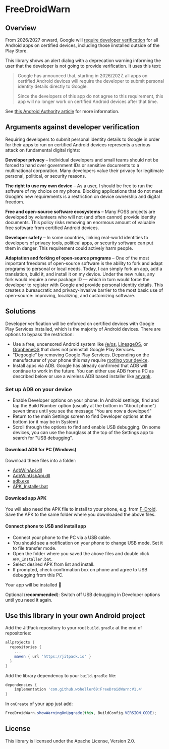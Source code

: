 # FreeDroidWarn

## Overview

From 2026/2027 onward, Google will [require developer verification](https://developer.android.com/developer-verification) for all Android apps on certified devices, including those iinstalled outside of the Play Store.

This library shows an alert dialog with a deprecation warning informing the user that the developer is not going to provide verification. It uses this text:

> Google has announced that, starting in 2026/2027, all apps on certified Android devices will require the developer to submit personal identity details directly to Google.
> 
> Since the developers of this app do not agree to this requirement, this app will no longer work on certified Android devices after that time.

See [this Android Authority article](https://www.androidauthority.com/android-developer-verification-requirements-3590911/) for more information.

## Arguments against developer verification

Requiring developers to submit personal identity details to Google in order for their apps to run on certified Android devices represents a serious attack on fundamental digital rights:

**Developer privacy** – Individual developers and small teams should not be forced to hand over government IDs or sensitive documents to a multinational corporation. Many developers value their privacy for legitimate personal, political, or security reasons.

**The right to use my own device** – As a user, I should be free to run the software of my choice on my phone. Blocking applications that do not meet Google’s new requirements is a restriction on device ownership and digital freedom.

**Free and open-source software ecosystems** – Many FOSS projects are developed by volunteers who will not (and often cannot) provide identity documents. This policy risks removing an enormous amount of valuable free software from certified Android devices.

**Developer safety** – In some countries, linking real-world identities to developers of privacy tools, political apps, or security software can put them in danger. This requirement could actively harm people.

**Adaptation and forking of open-source programs** – One of the most important freedoms of open-source software is the ability to fork and adapt programs to personal or local needs. Today, I can simply fork an app, add a translation, build it, and install it on my device. Under the new rules, any fork would require a new package ID — which in turn would force the developer to register with Google and provide personal identity details. This creates a bureaucratic and privacy-invasive barrier to the most basic use of open-source: improving, localizing, and customizing software.

## Solutions

Developer verification will be enforced on certified devices with Google Play Services installed, which is the majority of Android devices. There are options to bypass the restriction:

- Use a free, uncensored Android system like [/e/os](https://e.foundation/e-os/), [LineageOS](https://lineageos.org/), or [GrapheneOS](https://grapheneos.org/) that does not preinstall Google Play Services.
- "Degoogle" by removing Google Play Services. Depending on the manufacturer of your phone this may require [rooting your device](https://www.androidauthority.com/root-android-277350/).
- Install apps via ADB. Google has already confirmed that ADB will continue to work in the future. You can either use ADB from a PC as described below or use a wireless ADB based installer like [anyapk](https://github.com/sam1am/anyapk).

### Set up ADB on your device

- Enable Developer options on your phone: In Android settings, find and tap the Build Number option (usually at the bottom in "About phone") seven times until you see the message "You are now a developer!"
- Return to the main Settings screen to find Developer options at the bottom (or it may be in System)
- Scroll through the options to find and enable USB debugging. On some devices, you can use the hourglass at the top of the Settings app to search for "USB debugging".

#### Download ADB for PC (Windows) 

Download these files into a folder:

- [AdbWinApi.dll](https://github.com/K3V1991/ADB-and-FastbootPlusPlus/blob/main/AdbWinApi.dll?raw=true)
- [AdbWinUsbApi.dll](https://github.com/K3V1991/ADB-and-FastbootPlusPlus/blob/main/AdbWinUsbApi.dll?raw=true)
- [adb.exe](https://github.com/K3V1991/ADB-and-FastbootPlusPlus/blob/main/adb.exe?raw=true)
- [APK_Installer.bat](https://github.com/woheller69/FreeDroidWarn/blob/master/APK_Installer.bat?raw=true)

#### Download app APK

You will also need the APK file to install to your phone, e.g. from [F-Droid](https://f-droid.org/). Save the APK to the same folder where you downloaded the above files.

#### Connect phone to USB and install app

- Connect your phone to the PC via a USB cable.
- You should see a notification on your phone to change USB mode. Set it to file transfer mode.
- Open the folder where you saved the above files and double click `APK_Installer.bat`.
- Select desired APK from list and install.
- If prompted, check confirmation box on phone and agree to USB debugging from this PC.

Your app will be installed 🚀

Optional (**recommended**): Switch off USB debugging in Developer options until you need it again.

## Use this library in your own Android project

Add the JitPack repository to your root `build.gradle` at the end of repositories:

```gradle
allprojects {
  repositories {
    ...
    maven { url 'https://jitpack.io' }
  }
}
```

Add the library dependency to your `build.gradle` file:

```gradle
dependencies {
    implementation 'com.github.woheller69:FreeDroidWarn:V1.4'
}
```

In `onCreate` of your app just add:

```java
FreeDroidWarn.showWarningOnUpgrade(this, BuildConfig.VERSION_CODE);
```

## License

This library is licensed under the Apache License, Version 2.0.
